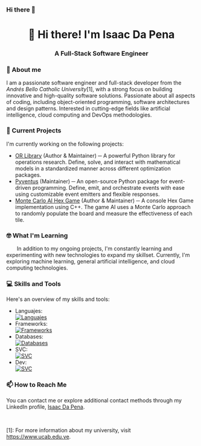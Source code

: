 ### Hi there 👋
<h1 align="center">👋 Hi there! I'm Isaac Da Pena</h1>
<h3 align="center">A Full-Stack Software Engineer</h3>

### 🔭 About me

I am a passionate software engineer and full-stack developer from the *Andrés Bello Catholic
University*[1], with a strong focus on building innovative and high-quality software solutions. Passionate about all aspects of coding, including object-oriented programming, software architectures and design patterns. Interested in cutting-edge fields like artificial intelligence, cloud computing and DevOps methodologies.

### 🚀 Current Projects

I'm currently working on the following projects:
- [OR Library](https://github.com/dapensoft) (Author & Maintainer) ─ A powerful Python library for operations research. Define, solve, and interact with mathematical models in a standardized manner across different optimization packages.
- [Pyventus](https://github.com/mdapena/pyventus) (Maintainer) ─ An open-source Python package for event-driven
  programming. Define, emit, and orchestrate events with ease using customizable event emitters and flexible responses.
- [Monte Carlo AI Hex Game](https://github.com/idapena/Monte-Carlo-AI-Hex-Game) (Author & Maintainer) ─ A console Hex Game implementation using C++. The game AI uses a Monte Carlo approach to randomly populate the board and measure the effectiveness of each tile.

### 🤓 What I'm Learning

&emsp;&emsp;In addition to my ongoing projects, I'm constantly learning and experimenting with new technologies to 
expand my skillset. Currently, I'm exploring machine learning, general artificial intelligence, and cloud computing
technologies.

### 💻 Skills and Tools

Here's an overview of my skills and tools:

- Languajes: <br> [![Languajes](https://skillicons.dev/icons?i=py,ts,js,cpp,html,css)](https://skillicons.dev)
- Frameworks: <br> [![Frameworks](https://skillicons.dev/icons?i=fastapi,nestjs,angular,express,nodejs)](https://skillicons.dev)
- Databases: <br> [![Databases](https://skillicons.dev/icons?i=postgres,mysql,mongodb,redis)](https://skillicons.dev)
- SVC: <br> [![SVC](https://skillicons.dev/icons?i=githubactions,github,git)](https://skillicons.dev)
- Dev: <br> [![SVC](https://skillicons.dev/icons?i=postman,figma)](https://skillicons.dev)

### 📫 How to Reach Me

You can contact me or explore additional contact methods through my LinkedIn profile, [Isaac Da Pena](https://linkedin.com/in/isaac-da-pena).

<br>

[1]: For more information about my university, visit <a href="https://www.ucab.edu.ve/" target="_blank">https://www.ucab.edu.ve</a>.